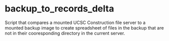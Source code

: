 # backup_to_records_delta
 Script that compares a mounted UCSC Construction file server to a mounted backup image to create spreadsheet of files in the backup that are not in their cooresponding directory in the current server.
